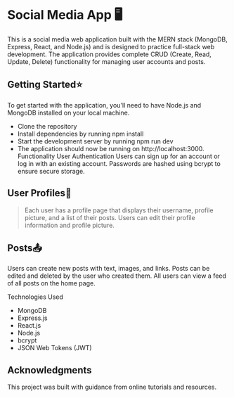 # Social Media App 🖥️

This is a social media web application built with the MERN stack (MongoDB, Express, React, and Node.js) and is designed to practice full-stack web development. The application provides complete CRUD (Create, Read, Update, Delete) functionality for managing user accounts and posts.


## Getting Started⭐
To get started with the application, you'll need to have Node.js and MongoDB installed on your local machine.

 - Clone the repository
 - Install dependencies by running npm install
 - Start the development server by running npm run dev
 - The application should now be running on http://localhost:3000.
Functionality
User Authentication
Users can sign up for an account or log in with an existing account. Passwords are hashed using bcrypt to ensure secure storage.

## User Profiles👤
>Each user has a profile page that displays their username, profile picture, and a list of their posts. Users can edit their profile information and profile picture.

## Posts📤
Users can create new posts with text, images, and links. Posts can be edited and deleted by the user who created them. All users can view a feed of all posts on the home page.

Technologies Used
- MongoDB
- Express.js
- React.js
- Node.js
- bcrypt
- JSON Web Tokens (JWT)

## Acknowledgments
This project was built with guidance from online tutorials and resources.